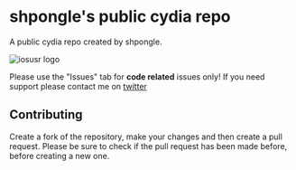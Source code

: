 # shpongle's public cydia repo

A public cydia repo created by shpongle.

![iosusr logo](https://github.com/osxusr/repo/blob/master/Icon.png)

Please use the "Issues" tab for **code related** issues only! If you need support please contact me on [twitter](https://twitter.com/shp0ng13)

## Contributing

Create a fork of the repository, make your changes and then create a pull request.
Please be sure to check if the pull request has been made before, before creating a new one.
